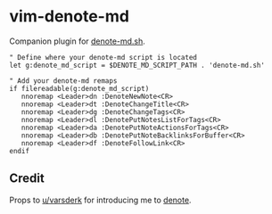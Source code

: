 # vim-denote-md

Companion plugin for [denote-md.sh](https://github.com/shuckster/denote-md).

```vim
" Define where your denote-md script is located
let g:denote_md_script = $DENOTE_MD_SCRIPT_PATH . 'denote-md.sh'

" Add your denote-md remaps
if filereadable(g:denote_md_script)
   nnoremap <Leader>dn :DenoteNewNote<CR>
   nnoremap <Leader>dt :DenoteChangeTitle<CR>
   nnoremap <Leader>dg :DenoteChangeTags<CR>
   nnoremap <Leader>dl :DenotePutNotesListForTags<CR>
   nnoremap <Leader>da :DenotePutNoteActionsForTags<CR>
   nnoremap <Leader>db :DenotePutNoteBacklinksForBuffer<CR>
   nnoremap <Leader>df :DenoteFollowLink<CR>
endif
```

## Credit

Props to
[u/varsderk](https://www.reddit.com/r/vim/comments/17vm4i8/re_denote_for_vim_fineill_make_a_crappy_version/)
for introducing me to [denote](https://protesilaos.com/emacs/denote).
